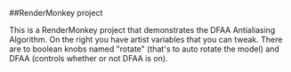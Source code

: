 ##RenderMonkey project

This is a RenderMonkey project that demonstrates the DFAA Antialiasing Algorithm.
On the right you have artist variables that you can tweak.
There are to boolean knobs named "rotate" (that's to auto rotate the model) and
DFAA (controls whether or not DFAA is on).



